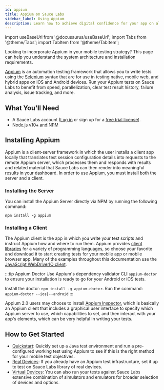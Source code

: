 ```yaml
---
id: appium
title: Appium on Sauce Labs
sidebar_label: Using Appium
description: Learn how to achieve digital confidence for your app on all mobile devices with Appium and Sauce Labs.
---
```


import useBaseUrl from '@docusaurus/useBaseUrl';
import Tabs from '@theme/Tabs';
import TabItem from '@theme/TabItem';

Looking to incorporate Appium in your mobile testing strategy? This page can help you understand the system architecture and installation requirements.

[Appium](http://appium.io/) is an automation testing framework that allows you to write tests using the [Selenium](https://www.selenium.dev) syntax that are for use in testing native, mobile web, and hybrid apps on iOS and Android devices. Run your Appium tests on Sauce Labs to benefit from speed, parallelization, clear test result history, failure analysis, issue tracking, and more.

## What You'll Need
* A Sauce Labs account ([Log in](https://accounts.saucelabs.com/am/XUI/#login/) or sign up for a [free trial license](https://saucelabs.com/sign-up)).
* [Node.js v10+ and NPM](http://nodejs.org/)


## Installing Appium

Appium is a client-server framework in which the user installs a client app locally that translates test session configuration details into requests to the remote Appium server, which processes them and responds with results and related material that Sauce Labs can then render into meaningful results in your dashboard. In order to use Appium, you must install both the server and a client.

### Installing the Server

You can install the Appium Server directly via NPM by running the following command:

```
npm install -g appium
```

### Installing a Client

The Appium client is the app in which you write your test scripts and instruct Appium how and where to run them. Appium provides [client libraries](http://appium.io/downloads) for a variety of programming languages, so choose your favorite and download it to start creating tests for your mobile app or mobile browser app. Many of the examples throughout this documentation use the [JavaScript WebDriverIO client](https://webdriver.io/).

:::tip Appium Doctor
Use Appium's dependency validator CLI `appium-doctor` to ensure your installation is ready to go for your Android or iOS tests.

Install the doctor: `npm install -g appium-doctor`.
Run the command: `appium-doctor --ios|--android`
:::

Appium 2.0 users may choose to install [Appium Inspector](https://github.com/appium/appium-inspector), which is basically an Appium client that includes a graphical user interface to specify which Appium server to use, which capabilities to set, and then interact with your app's elements, which can be very helpful in writing your tests.


## How to Get Started

* [Quickstart](/mobile-apps/automated-testing/appium/quickstart): Quickly set up a Java test environment and run a pre-configured working test using Appium to see if this is the right method for your mobile test objectives.
* [Real Devices](/mobile-apps/automated-testing/appium/real-devices): If you already have an Appium test infrastructure, set it up to test on Sauce Labs library of real devices.
* [Virtual Devices](/mobile-apps/automated-testing/appium/virtual-devices): You can also run your tests against Sauce Labs extensive combination of simulators and emulators for broader selection of devices and options.
